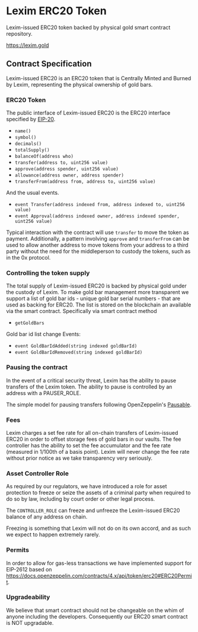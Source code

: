 # Lexim ERC20 Token 
Lexim-issued ERC20 token backed by physical gold smart contract repository.

https://lexim.gold

## Contract Specification

Lexim-issued ERC20 is an ERC20 token that is Centrally Minted and Burned by Lexim,
representing the physical ownership of gold bars.

### ERC20 Token

The public interface of Lexim-issued ERC20 is the ERC20 interface
specified by [EIP-20](https://github.com/ethereum/EIPs/blob/master/EIPS/eip-20.md).

- `name()`
- `symbol()`
- `decimals()`
- `totalSupply()`
- `balanceOf(address who)`
- `transfer(address to, uint256 value)`
- `approve(address spender, uint256 value)`
- `allowance(address owner, address spender)`
- `transferFrom(address from, address to, uint256 value)`

And the usual events.

- `event Transfer(address indexed from, address indexed to, uint256 value)`
- `event Approval(address indexed owner, address indexed spender, uint256 value)`

Typical interaction with the contract will use `transfer` to move the token as payment.
Additionally, a pattern involving `approve` and `transferFrom` can be used to allow another 
address to move tokens from your address to a third party without the need for the middleperson 
to custody the tokens, such as in the 0x protocol. 

### Controlling the token supply

The total supply of Lexim-issued ERC20 is backed by physical gold under the custody of Lexim.
To make gold bar management more transparent we support a list of gold bar ids - unique gold bar serial numbers - that are used as backing for ERC20. The list is stored on the blockchain an available via the smart contract. Specifically via smart contract method

- `getGoldBars`

Gold bar id list change Events:
- `event GoldBarIdAdded(string indexed goldBarId)`
- `event GoldBarIdRemoved(string indexed goldBarId)`

### Pausing the contract

In the event of a critical security threat, Lexim has the ability to pause transfers of the Lexim token. The ability to pause is controlled by an address with a PAUSER_ROLE.

The simple model for pausing transfers following OpenZeppelin's
[Pausable](https://docs.openzeppelin.com/contracts/4.x/api/token/erc20#ERC20Pausable).

### Fees

Lexim charges a set fee rate for all on-chain transfers of Lexim-issued ERC20 in order to offset storage fees of gold bars in our vaults.
The fee controller has the ability to set the fee accumulator and the fee rate (measured in 1/100th of a basis point).
Lexim will never change the fee rate without prior notice as we take transparency very seriously.

### Asset Controller Role

As required by our regulators, we have introduced a role for asset protection to freeze or seize the assets of a criminal party when required to do so by law, including by court order or other legal process.

The `CONTROLLER_ROLE` can freeze and unfreeze the Lexim-issued ERC20 balance of any address on chain.

Freezing is something that Lexim will not do on its own accord, and as such we expect to happen extremely rarely.

### Permits

In order to allow for gas-less transactions we have implemented support for EIP-2612 based on https://docs.openzeppelin.com/contracts/4.x/api/token/erc20#ERC20Permit.

### Upgradeability

We believe that smart contract should not be changeable on the whim of anyone including the developers. Consequently our ERC20 smart contract is NOT upgradable.

